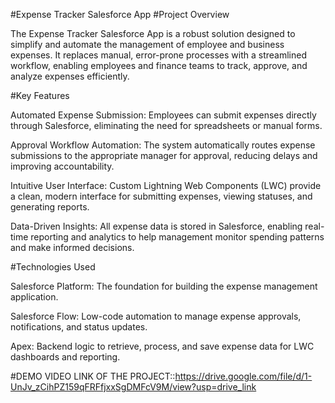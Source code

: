 #Expense Tracker Salesforce App
#Project Overview

The Expense Tracker Salesforce App is a robust solution designed to simplify and automate the management of employee and business expenses. It replaces manual, error-prone processes with a streamlined workflow, enabling employees and finance teams to track, approve, and analyze expenses efficiently.

#Key Features

Automated Expense Submission: Employees can submit expenses directly through Salesforce, eliminating the need for spreadsheets or manual forms.

Approval Workflow Automation: The system automatically routes expense submissions to the appropriate manager for approval, reducing delays and improving accountability.

Intuitive User Interface: Custom Lightning Web Components (LWC) provide a clean, modern interface for submitting expenses, viewing statuses, and generating reports.

Data-Driven Insights: All expense data is stored in Salesforce, enabling real-time reporting and analytics to help management monitor spending patterns and make informed decisions.

#Technologies Used

Salesforce Platform: The foundation for building the expense management application.

Salesforce Flow: Low-code automation to manage expense approvals, notifications, and status updates.

Apex: Backend logic to retrieve, process, and save expense data for LWC dashboards and reporting.

#DEMO VIDEO LINK OF THE PROJECT::https://drive.google.com/file/d/1-UnJv_zCihPZ159qFRFfjxxSgDMFcV9M/view?usp=drive_link
